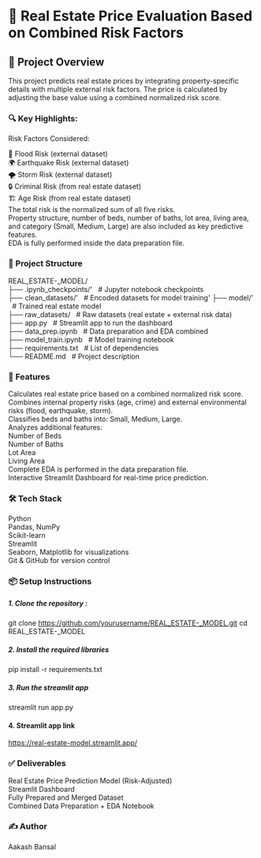 # 🏡 Real Estate Price Evaluation Based on Combined Risk Factors


## 📄 Project Overview

This project predicts real estate prices by integrating property-specific details with multiple external risk factors. The price is calculated by adjusting the base value using a combined normalized risk score.

### 🔍 Key Highlights:

Risk Factors Considered:

🌊 Flood Risk (external dataset)  
🌍 Earthquake Risk (external dataset)  
🌪️ Storm Risk (external dataset)  
🔒 Criminal Risk (from real estate dataset)  
🏗️ Age Risk (from real estate dataset)  
The total risk is the normalized sum of all five risks.  
Property structure, number of beds, number of baths, lot area, living area, and category (Small, Medium, Large) are also included as key predictive features.  
EDA is fully performed inside the data preparation file.  

### 📂 Project Structure

REAL_ESTATE-_MODEL/  
├── .ipynb_checkpoints/' &nbsp;       # Jupyter notebook checkpoints  
├── clean_datasets/'     &nbsp;         # Encoded datasets for model training'
├── model/'                 &nbsp;      # Trained real estate model  
├── raw_datasets/        &nbsp;      # Raw datasets (real estate + external risk data)  
├── app.py                &nbsp;   # Streamlit app to run the dashboard  
├── data_prep.ipynb    &nbsp;      # Data preparation and EDA combined  
├── model_train.ipynb    &nbsp;    # Model training notebook  
├── requirements.txt    &nbsp;     # List of dependencies  
└── README.md           &nbsp;     # Project description  

### 🚀 Features

Calculates real estate price based on a combined normalized risk score.  
Combines internal property risks (age, crime) and external environmental risks (flood, earthquake, storm).  
Classifies beds and baths  into: Small, Medium, Large.  
Analyzes additional features:  
Number of Beds  
Number of Baths  
Lot Area  
Living Area  
Complete EDA is performed in the data preparation file.  
Interactive Streamlit Dashboard for real-time price prediction.  

### 🛠️ Tech Stack

Python  
Pandas, NumPy  
Scikit-learn  
Streamlit  
Seaborn, Matplotlib for visualizations  
Git & GitHub for version control  

### 📦 Setup Instructions

##### 1. Clone the repository :

   git clone https://github.com/yourusername/REAL_ESTATE-_MODEL.git
   cd REAL_ESTATE-_MODEL
   
##### 2. Install the required libraries

   pip install -r requirements.txt

##### 3. Run the streamlit app

   streamlit run app.py  

####  4. Streamlit app link  

   https://real-estate-model.streamlit.app/  

### ✅ Deliverables
Real Estate Price Prediction Model (Risk-Adjusted)  
Streamlit Dashboard  
Fully Prepared and Merged Dataset  
Combined Data Preparation + EDA Notebook  

### ✍️ Author

Aakash Bansal




